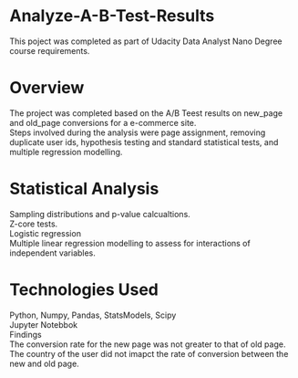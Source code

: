 # Analyze-A-B-Test-Results
This poject was completed as part of Udacity Data Analyst Nano Degree course requirements.
# Overview
The project was completed based on the A/B Teest results on new_page and old_page conversions for a e-commerce site.<br>
Steps involved during the analysis were page assignment, removing duplicate user ids, hypothesis testing and standard statistical tests, and multiple regression modelling.
# Statistical Analysis
Sampling distributions and p-value calcualtions.<br>
Z-core tests.<br>
Logistic regression<br>
Multiple linear regression modelling to assess for interactions of independent variables.
# Technologies Used
Python, Numpy, Pandas, StatsModels, Scipy<br>
Jupyter Notebbok<br>
Findings<br>
The conversion rate for the new page was not greater to that of old page.<br>
The country of the user did not imapct the rate of conversion between the new and old page.
